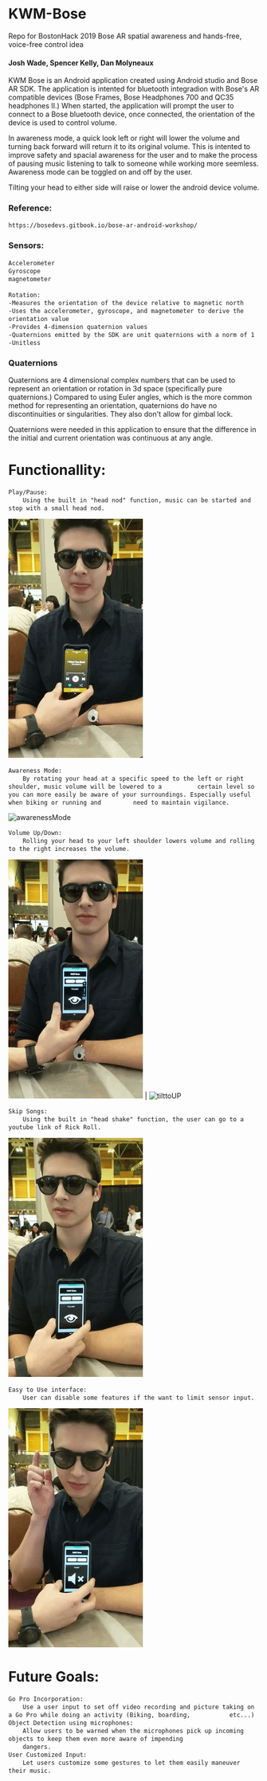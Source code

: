 # KWM-Bose
Repo for BostonHack 2019 Bose AR spatial awareness and hands-free, voice-free control idea

#### Josh Wade, Spencer Kelly, Dan Molyneaux

KWM Bose is an Android application created using Android studio and Bose AR SDK. The application is intented for bluetooth integradion with Bose's AR compatible devices (Bose Frames, Bose Headphones 700 and QC35 headphones II.) When started, the application will prompt the user to connect to a Bose bluetooth device, once connected, the orientation of the device is used to control volume.

In awareness mode, a quick look left or right will lower the volume and turning back forward will return it to its original volume. This is intented to improve safety and spacial awareness for the user and to make the process of pausing music listening to talk to someone while working more seemless. Awareness mode can be toggled on and off by the user.

Tilting your head to either side will raise or lower the android device volume. 



### Reference:
	https://bosedevs.gitbook.io/bose-ar-android-workshop/
	
### Sensors:
	Accelerometer
	Gyroscope
	magnetometer

	Rotation:
	-Measures the orientation of the device relative to magnetic north
	-Uses the accelerometer, gyroscope, and magnetometer to derive the orientation value
	-Provides 4-dimension quaternion values
	-Quaternions emitted by the SDK are unit quaternions with a norm of 1
	-Unitless
	
### Quaternions

Quaternions are 4 dimensional complex numbers that can be used to represent an orientation or rotation in 3d space (specifically pure quaternions.) Compared to using Euler angles, which is the more common method for representing an orientation, quaternions do have no discontinuities or singularities. They also don't allow for gimbal lock. 

Quaternions were needed in this application to ensure that the difference in the initial and current orientation was continuous at any angle. 

# Functionallity:
	Play/Pause:
		Using the built in "head nod" function, music can be started and stop with a small head nod.
		
![nodToPause](/nodToPause.gif)
	
	Awareness Mode:
		By rotating your head at a specific speed to the left or right shoulder, music volume will be lowered to a 			certain level so you can more easily be aware of your surroundings. Especially useful when biking or running and 		 need to maintain vigilance.
		
![awarenessMode](/awarenessMode.gif)

	Volume Up/Down:
		Rolling your head to your left shoulder lowers volume and rolling to the right increases the volume. 
		
![tiltToDown](/tiltToDown.gif) | ![tilttoUP](/tiltToUP.gif)

	Skip Songs:
		Using the built in "head shake" function, the user can go to a youtube link of Rick Roll.
		
![](/headShake.gif)

	Easy to Use interface:
		User can disable some features if the want to limit sensor input.
		
![tapToFocus](/tapToFocus.gif)
# Future Goals:
	Go Pro Incorporation:
		Use a user input to set off video recording and picture taking on a Go Pro while doing an activity (Biking, boarding, 			etc...)
	Object Detection using microphones:
		Allow users to be warned when the microphones pick up incoming objects to keep them even more aware of impending
		dangers.
	User Customized Input:
		Let users customize some gestures to let them easily maneuver their music.
		
	
